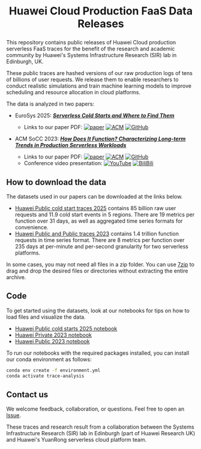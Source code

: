 <h1 align="center" style="margin-bottom:0px; border-bottom:1px; padding-bottom:10px">Huawei Cloud Production FaaS Data Releases</h1>

This repository contains public releases of Huawei Cloud production serverless FaaS traces for the benefit of the research and academic community by Huawei's Systems Infrastructure Research (SIR) lab in Edinburgh, UK. 

These public traces are hashed versions of our raw production logs of tens of billions of user requests. We release them to enable researchers to conduct realistic simulations and train machine learning models to improve scheduling and resource allocation in cloud platforms. 

The data is analyzed in two papers:

* EuroSys 2025: <a href="https://dl.acm.org/doi/10.1145/3689031.3696073" download> ***Serverless Cold Starts and Where to Find Them***</a>
    * Links to our paper PDF: [![paper](https://img.shields.io/static/v1?label=arXiv&message=2410.06145&color=B31B1B&logo=arXiv)](https://arxiv.org/abs/2410.06145) [![ACM](https://img.shields.io/static/v1?label=ACM&message=10.1145/3689031.3696073&color=00599C&logo=acm&logoColor=white)](https://dl.acm.org/doi/10.1145/3689031.3696073) [![GitHub](https://img.shields.io/static/v1?label=GitHub&message=PDF&color=181717&logo=github)](https://github.com/sir-lab/data-release/blob/edits/papers/Serverless_Cold_Starts_and_Where_to_Find_Them_EuroSys_2025.pdf) 

* ACM SoCC 2023: <a href="https://dl.acm.org/doi/10.1145/3620678.3624783" download> ***How Does It Function? Characterizing Long-term Trends in Production Serverless Workloads***</a> 
    <!-- * Links to our paper PDF: <a href="https://dl.acm.org/doi/10.1145/3620678.3624783" download> ACM Library</a>, <a href="https://arxiv.org/abs/2312.10127" download> arXiv</a>, <a href="https://github.com/sir-lab/data-release/blob/main/papers/SoCC_2023_How_does_it_function.pdf" download> GitHub</a> -->
    * Links to our paper PDF: [![paper](https://img.shields.io/static/v1?label=arXiv&message=2312.10127&color=B31B1B&logo=arXiv)](https://arxiv.org/abs/2312.10127) [![ACM](https://img.shields.io/static/v1?label=ACM&message=10.1145/3620678.3624783&color=00599C&logo=acm&logoColor=white)](https://dl.acm.org/doi/10.1145/3620678.3624783) [![GitHub](https://img.shields.io/static/v1?label=GitHub&message=PDF&color=181717&logo=github)](https://github.com/sir-lab/data-release/blob/main/papers/SoCC_2023_How_does_it_function.pdf) 
    * Conference video presentation: [![YouTube](https://img.shields.io/static/v1?label=YouTube&message=Video&color=FF0000&logo=youtube&logoColor=white)](https://www.youtube.com/watch?v=fNhd7vIJgRc) [![BiliBili](https://img.shields.io/static/v1?label=BiliBili&message=Video&color=00A1D6&logo=bilibili&logoColor=white)](https://www.bilibili.tv/en/video/4789602907980800)

## How to download the data

The datasets used in our papers can be downloaded at the links below.
* <a href="https://github.com/sir-lab/data-release/blob/main/README_data_release_2025.md"> Huawei Public cold start traces 2025</a> contains 85 billion raw user requests and 11.9 cold start events in 5 regions. There are 19 metrics per function over 31 days, as well as aggregated time series formats for convenience. 
* <a href="https://github.com/sir-lab/data-release/blob/main/README_data_release_2023.md"> Huawei Public and Public traces 2023</a> contains 1.4 trillion function requests in time series format. There are 8 metrics per function over 235 days at per-minute and per-second granularity for two serverless platforms.

In some cases, you may not need all files in a zip folder. You can use <a href='https://www.7-zip.org/download.html'> 7zip</a> to drag and drop the desired files or directories without extracting the entire archive. 

## Code

To get started using the datasets, look at our notebooks for tips on how to load files and visualize the data.
* <a href="https://github.com/sir-lab/data-release/blob/main/src/demo_cold_start.ipynb"> Huawei Public cold starts 2025 notebook</a>
* <a href="https://github.com/sir-lab/data-release/blob/main/src/demo_private.ipynb"> Huawei Private 2023 notebook</a>
* <a href="https://github.com/sir-lab/data-release/blob/main/src/demo_public.ipynb"> Huawei Public 2023 notebook</a>

To run our notebooks with the required packages installed, you can install our conda environment as follows:

```bash
conda env create -f environment.yml
conda activate trace-analysis
```

## Contact us

We welcome feedback, collaboration, or questions. Feel free to open an [Issue](https://github.com/sir-lab/data-release/issues).

These traces and research result from a collaboration between the Systems Infrastructure Research (SIR) lab in Edinburgh (part of Huawei Research UK) and Huawei's YuanRong serverless cloud platform team.